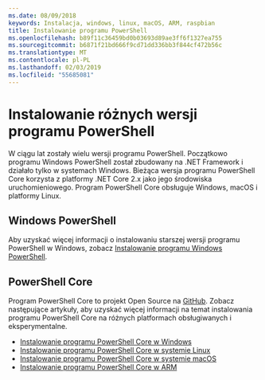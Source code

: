 ```yaml
---
ms.date: 08/09/2018
keywords: Instalacja, windows, linux, macOS, ARM, raspbian
title: Instalowanie programu PowerShell
ms.openlocfilehash: b89f11c36459bd0b03693d89ae3ff6f1327ea755
ms.sourcegitcommit: b6871f21bd666f9cd71dd336bb3f844cf472b56c
ms.translationtype: MT
ms.contentlocale: pl-PL
ms.lasthandoff: 02/03/2019
ms.locfileid: "55685081"
---
```

# <a name="installing-various-versions-of-powershell"></a>Instalowanie różnych wersji programu PowerShell

W ciągu lat zostały wielu wersji programu PowerShell. Początkowo programu Windows PowerShell został zbudowany na .NET Framework i działało tylko w systemach Windows. Bieżąca wersja programu PowerShell Core korzysta z platformy .NET Core 2.x jako jego środowiska uruchomieniowego. Program PowerShell Core obsługuje Windows, macOS i platformy Linux.

## <a name="windows-powershell"></a>Windows PowerShell

Aby uzyskać więcej informacji o instalowaniu starszej wersji programu PowerShell w Windows, zobacz [Instalowanie programu Windows PowerShell](installing-windows-powershell.md).

## <a name="powershell-core"></a>PowerShell Core

Program PowerShell Core to projekt Open Source na [GitHub](https://github.com/powershell/powershell).
Zobacz następujące artykuły, aby uzyskać więcej informacji na temat instalowania programu PowerShell Core na różnych platformach obsługiwanych i eksperymentalne.

- [Instalowanie programu PowerShell Core w Windows](Installing-PowerShell-Core-on-Windows.md)
- [Instalowanie programu PowerShell Core w systemie Linux](Installing-PowerShell-Core-on-Linux.md)
- [Instalowanie programu PowerShell Core w systemie macOS](Installing-PowerShell-Core-on-macOS.md)
- [Instalowanie programu PowerShell Core w ARM](PowerShell-Core-on-ARM.md)
